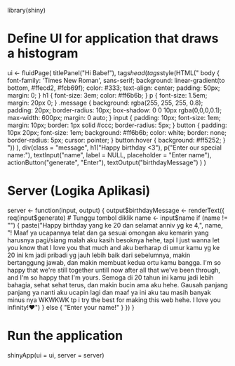 library(shiny)

# Define UI for application that draws a histogram
ui <- fluidPage(
  titlePanel("Hi Babe!"),
  tags$head(
    tags$style(HTML("
      body {
        font-family: 'Times New Roman', sans-serif;
        background: linear-gradient(to bottom, #ffecd2, #fcb69f);
        color: #333;
        text-align: center;
        padding: 50px;
        margin: 0;
      }
      h1 {
        font-size: 3em;
        color: #ff6b6b;
      }
      p {
        font-size: 1.5em;
        margin: 20px 0;
      }
      .message {
        background: rgba(255, 255, 255, 0.8);
        padding: 20px;
        border-radius: 10px;
        box-shadow: 0 0 10px rgba(0,0,0,0.1);
        max-width: 600px;
        margin: 0 auto;
      }
      input {
        padding: 10px;
        font-size: 1em;
        margin: 10px;
        border: 1px solid #ccc;
        border-radius: 5px;
      }
      button {
        padding: 10px 20px;
        font-size: 1em;
        background: #ff6b6b;
        color: white;
        border: none;
        border-radius: 5px;
        cursor: pointer;
      }
      button:hover {
        background: #ff5252;
      }
    "))
  ),
  div(class = "message",
      h1("Happy birthday <3"),
      p("Enter our special name:"),
      textInput("name", label = NULL, placeholder = "Enter name"),
      actionButton("generate", "Enter"),
      textOutput("birthdayMessage")
  )
)

# Server (Logika Aplikasi)
server <- function(input, output) {
  output$birthdayMessage <- renderText({
    req(input$generate)  # Tunggu tombol diklik
    name <- input$name
    if (name != "") {
      paste("Happy birthday yang ke 20 dan selamat anniv yg ke 4,", name, "! Maaf ya ucapannya telat dan ga sesuai omongan aku kemarin yang harusnya pagi/siang malah aku kasih besoknya hehe, tapi I just wanna let you know that I love you that much and aku berharap di umur kamu yg ke 20 ini km jadi pribadi yg jauh lebih baik dari sebelumnya, makin bertanggung jawab, dan makin membuat kedua ortu kamu bangga. I'm so happy that we're still together untill now after all that we've been through, and I'm so happy that I'm yours. Semoga di 20 tahun ini kamu jadi lebih bahagia, sehat sehat terus, dan makin bucin ama aku hehe. Gausah panjang panjang ya nanti aku ucapin lagi dan maaf ya ini aku tau masih banyak minus nya WKWKWK tp i try the best for making this web hehe. I love you infinity!❤️")
    } else {
      "Enter your name!"
    }
  })
}


# Run the application 
shinyApp(ui = ui, server = server)
